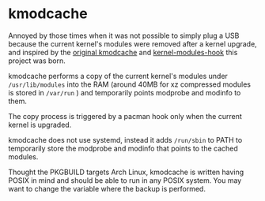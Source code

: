 # kmodcache

Annoyed by those times when it was not possible to simply plug a USB because the current kernel's modules were removed after a kernel upgrade, and inspired by the [original kmodcache](https://aur.archlinux.org/packages/kmodcache) and [kernel-modules-hook](https://github.com/saber-nyan/kernel-modules-hook) this project was born.

kmodcache performs a copy of the current kernel's modules under `/usr/lib/modules` into the RAM (around 40MB for xz compressed modules is stored in `/var/run` ) and temporarily points modprobe and modinfo to them.

The copy process is triggered by a pacman hook only when the current kernel is upgraded.

kmodcache does not use systemd, instead it adds `/run/sbin` to PATH to temporarily store the modprobe and modinfo that points to the cached modules.

Thought the PKGBUILD targets Arch Linux, kmodcache is written having POSIX in mind and should be able to run in any POSIX system. You may want to change the variable where the backup is performed.
